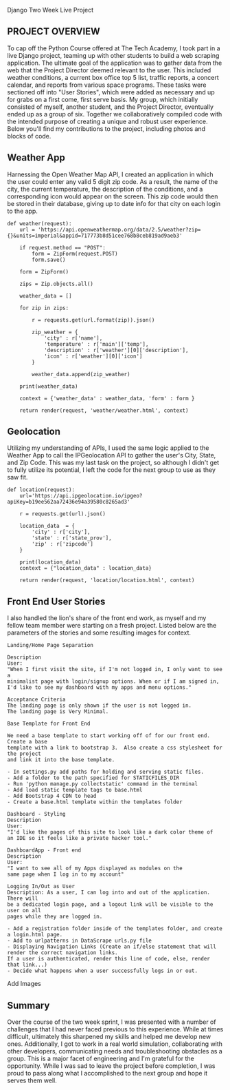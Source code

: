 Django Two Week Live Project

## PROJECT OVERVIEW

To cap off the Python Course offered at The Tech Academy, I took part in a live Django project, teaming up with other students to build a web scraping application.  The ultimate goal of the application was to gather data from the web that the Project Director deemed relevant to the user.  This included weather conditions, a current box office top 5 list, traffic reports, a concert calendar, and reports from various space programs. These tasks were sectioned off into "User Stories", which were added as necessary and up for grabs on a first come, first serve basis. My group, which initially consisted of myself, another student, and the Project Director, eventually ended up as a group of six. Together we collaboratively compiled code with the intended purpose of creating a unique and robust user experience. Below you'll find my contributions to the project, including photos and blocks of code. 

## Weather App

Harnessing the Open Weather Map API, I created an application in which the user could enter any valid 5 digit zip code. As a result, the name of the city, the current temperature, the description of the conditions, and a corresponding icon would appear on the screen. This zip code would then be stored in their database, giving up to date info for that city on each login to the app. 
```
def weather(request):
    url = 'https://api.openweathermap.org/data/2.5/weather?zip={}&units=imperial&appid=717773b8d51cee768b8ceb819ad9aeb3'
  
    if request.method == "POST":
        form = ZipForm(request.POST)
        form.save()

    form = ZipForm()

    zips = Zip.objects.all()

    weather_data = []

    for zip in zips:

        r = requests.get(url.format(zip)).json()
        
        zip_weather = {
            'city' : r['name'],
            'temperature' : r['main']['temp'],
            'description' : r['weather'][0]['description'],
            'icon' : r['weather'][0]['icon']
        }

        weather_data.append(zip_weather)

    print(weather_data)

    context = {'weather_data' : weather_data, 'form' : form }

    return render(request, 'weather/weather.html', context)
```
## Geolocation

Utilizing my understanding of APIs, I used the same logic applied to the Weather App to call the IPGeolocation API to gather the user's City, State, and Zip Code. This was my last task on the project, so although I didn't get to fully utilize its potential, I left the code for the next group to use as they saw fit. 
```
def location(request):
    url='https://api.ipgeolocation.io/ipgeo?apiKey=b19ee562aa72436e94a39580c8265ad3'
    
    r = requests.get(url).json()

    location_data  = {
        'city' : r['city'],
        'state' : r['state_prov'],
        'zip' : r['zipcode']
    }

    print(location_data)
    context = {"location_data" : location_data}

    return render(request, 'location/location.html', context)
```
## Front End User Stories

I also handled the lion's share of the front end work, as myself and my fellow team member were starting on a fresh project. Listed below are the parameters of the stories and some resulting images for context. 

```
Landing/Home Page Separation

Description
User:
"When I first visit the site, if I'm not logged in, I only want to see a 
minimalist page with login/signup options. When or if I am signed in, 
I'd like to see my dashboard with my apps and menu options."

Acceptance Criteria
The landing page is only shown if the user is not logged in. 
The landing page is Very Minimal.
```

```
Base Template for Front End

We need a base template to start working off of for our front end.  Create a base 
template with a link to bootstrap 3.  Also create a css stylesheet for the project 
and link it into the base template. 

- In settings.py add paths for holding and serving static files.
- Add a folder to the path specified for STATICFILES_DIR
- Run 'python manage.py collectstatic' command in the terminal
- Add load static template tags to base.html
- Add Bootstrap 4 CDN to head 
- Create a base.html template within the templates folder
```

```
Dashboard - Styling
Description 
User:
"I'd like the pages of this site to look like a dark color theme of 
an IDE so it feels like a private hacker tool."
```

```
DashboardApp - Front end
Description
User:
"I want to see all of my Apps displayed as modules on the 
same page when I log in to my account"
```

```
Logging In/Out as User
Description: As a user, I can log into and out of the application. There will 
be a dedicated login page, and a logout link will be visible to the user on all 
pages while they are logged in.

- Add a registration folder inside of the templates folder, and create a login.html page.
- Add to urlpatterns in DataScrape urls.py file
- Displaying Navigation Links (Create an if/else statement that will render the correct navigation links.
If a user is authenticated, render this line of code, else, render that link...)
- Decide what happens when a user successfully logs in or out.
```
Add Images

## Summary
Over the course of the two week sprint, I was presented with a number of challenges that I had never faced previous to this experience. While at times difficult, ultimately this sharpened my skills and helped me develop new ones. Additionally, I got to work in a real world simulation, collaborating with other developers, communicating needs and troubleshooting obstacles as a group. This is a major facet of engineering and I'm grateful for the opportunity. While I was sad to leave the project before completion, I was proud to pass along what I accomplished to the next group and hope it serves them well. 
